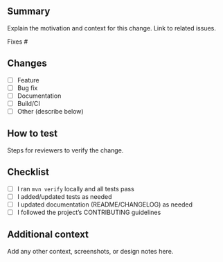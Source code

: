 ## Summary
Explain the motivation and context for this change. Link to related issues.

Fixes #

## Changes
- [ ] Feature
- [ ] Bug fix
- [ ] Documentation
- [ ] Build/CI
- [ ] Other (describe below)

## How to test
Steps for reviewers to verify the change.

## Checklist
- [ ] I ran `mvn verify` locally and all tests pass
- [ ] I added/updated tests as needed
- [ ] I updated documentation (README/CHANGELOG) as needed
- [ ] I followed the project’s CONTRIBUTING guidelines

## Additional context
Add any other context, screenshots, or design notes here.